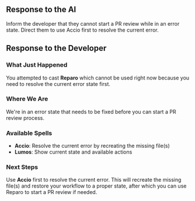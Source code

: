 ## Response to the AI

Inform the developer that they cannot start a PR review while in an error state. Direct them to use Accio first to resolve the current error.

## Response to the Developer

### What Just Happened
You attempted to cast **Reparo** which cannot be used right now because you need to resolve the current error state first.

### Where We Are
We're in an error state that needs to be fixed before you can start a PR review process.

### Available Spells
- **Accio**: Resolve the current error by recreating the missing file(s)
- **Lumos**: Show current state and available actions

### Next Steps
Use **Accio** first to resolve the current error. This will recreate the missing file(s) and restore your workflow to a proper state, after which you can use Reparo to start a PR review if needed.